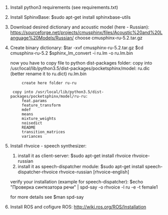 1. Install python3 requirements (see requirements.txt)

2. Install SphinxBase:
	$sudo apt-get install sphinxbase-utils

3. Download desired dictionary and acoustic model (here - Russian):
	https://sourceforge.net/projects/cmusphinx/files/Acoustic%20and%20Language%20Models/Russian/
	choose cmusphinx-ru-5.2.tar.gz

4. Create binary dictionary:
	$tar -xvf cmusphinx-ru-5.2.tar.gz
	$cd cmusphinx-ru-5.2
	$sphinx_lm_convert -i ru.lm -o ru.lm.bin
	
	now you have to copy file to python dist-packages folder:
		copy into /usr/local/lib/python3.5/dist-packages/pocketsphinx/model:
			ru.dic (better rename it to ru.dict)
			ru.lm.bin
			
			create here folder ru-ru

		copy into /usr/local/lib/python3.5/dist-packages/pocketsphinx/model/ru-ru:
			feat.params
			feature_transform
			mdef
			means
			mixture_weights
			noisedict
			README
			transition_matrices
			variances

5. Install rhvoice - speech synthesizer:
	1) install it as client-server:
		$sudo apt-get install rhvoice rhvoice-russian
	2) install it as speech-dispatcher module:
		$sudo apt-get install speech-dispatcher-rhvoice rhvoice-russian [rhvoice-english]
	
	verify your installation (example for speech-dispatcher):
		$echo "Проверка синтезатора речи" | spd-say -o rhvoice -l ru -e -t female1
	
	for more details see $man spd-say

6. Install ROS and cofigure ROS:
	http://wiki.ros.org/ROS/Installation
	
